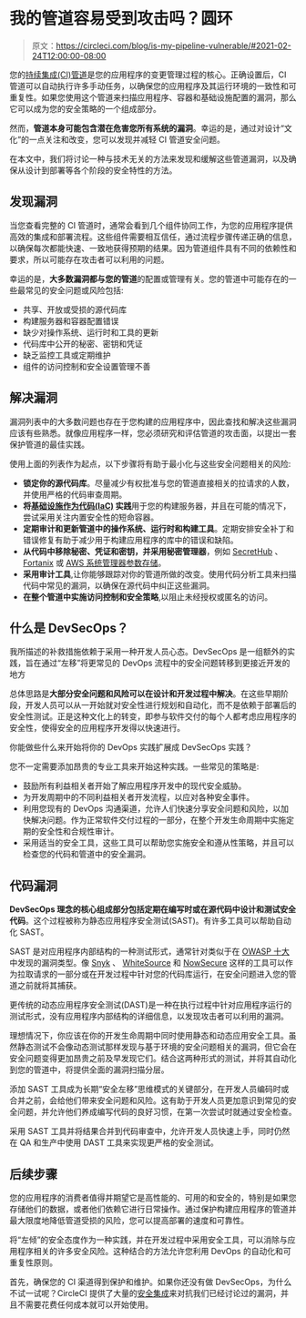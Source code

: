 # 我的管道容易受到攻击吗？圆环

> 原文：<https://circleci.com/blog/is-my-pipeline-vulnerable/#2021-02-24T12:00:00-08:00>

您的[持续集成(CI)管道](https://circleci.com/blog/what-is-a-ci-cd-pipeline/)是您的应用程序的变更管理过程的核心。正确设置后，CI 管道可以自动执行许多手动任务，以确保您的应用程序及其运行环境的一致性和可重复性。如果您使用这个管道来扫描应用程序、容器和基础设施配置的漏洞，那么它可以成为您的安全策略的一个组成部分。

然而，**管道本身可能包含潜在危害您所有系统的漏洞**。幸运的是，通过对设计“文化”的一点关注和改变，您可以发现并减轻 CI 管道安全问题。

在本文中，我们将讨论一种与技术无关的方法来发现和缓解这些管道漏洞，以及确保从设计到部署等各个阶段的安全特性的方法。

## 发现漏洞

当您查看完整的 CI 管道时，通常会看到几个组件协同工作，为您的应用程序提供高效的集成和部署流程。这些组件需要相互信任，通过流程步骤传递正确的信息，以确保每次都能快速、一致地获得预期的结果。因为管道组件具有不同的依赖性和要求，所以可能存在攻击者可以利用的问题。

幸运的是，**大多数漏洞都与您的管道**的配置或管理有关。您的管道中可能存在的一些最常见的安全问题或风险包括:

*   共享、开放或受损的源代码库
*   构建服务器和容器配置错误
*   缺少对操作系统、运行时和工具的更新
*   代码库中公开的秘密、密钥和凭证
*   缺乏监控工具或定期维护
*   组件的访问控制和安全设置管理不善

## 解决漏洞

漏洞列表中的大多数问题也存在于您构建的应用程序中，因此查找和解决这些漏洞应该有些熟悉。就像应用程序一样，您必须研究和评估管道的攻击面，以提出一套保护管道的最佳实践。

使用上面的列表作为起点，以下步骤将有助于最小化与这些安全问题相关的风险:

*   **锁定你的源代码库**。尽量减少有权批准与您的管道直接相关的拉请求的人数，并使用严格的代码审查周期。
*   **将[基础设施作为代码(IaC)](https://circleci.com/blog/an-intro-to-infrastructure-as-code/) 实践**用于您的构建服务器，并且在可能的情况下，尝试采用关注内置安全性的短命容器。
*   **定期审计和更新管道中的操作系统、运行时和构建工具**。定期安排安全补丁和错误修复有助于减少用于构建应用程序的库中的错误和缺陷。
*   **从代码中移除秘密、凭证和密钥，并采用秘密管理器**，例如 [SecretHub](https://secrethub.io/) 、 [Fortanix](https://fortanix.com/) 或 [AWS 系统管理器参数存储](https://docs.aws.amazon.com/systems-manager/latest/userguide/systems-manager-parameter-store.html)。
*   **采用审计工具**,让你能够跟踪对你的管道所做的改变。使用代码分析工具来扫描代码中常见的漏洞，以确保在源代码中纠正这些漏洞。
*   **在整个管道中实施访问控制和安全策略**,以阻止未经授权或匿名的访问。

## 什么是 DevSecOps？

我所描述的补救措施依赖于采用一种开发人员心态。DevSecOps 是一组额外的实践，旨在通过“左移”将更常见的 DevOps 流程中的安全问题转移到更接近开发的地方

总体思路是**大部分安全问题和风险可以在设计和开发过程中解决**。在这些早期阶段，开发人员可以从一开始就对安全性进行规划和自动化，而不是依赖于部署后的安全性测试。正是这种文化上的转变，即参与软件交付的每个人都考虑应用程序的安全性，使得安全的应用程序开发得以快速进行。

你能做些什么来开始将你的 DevOps 实践扩展成 DevSecOps 实践？

您不一定需要添加昂贵的专业工具来开始这种实践。一些常见的策略是:

*   鼓励所有利益相关者开始了解应用程序开发中的现代安全威胁。
*   为开发周期中的不同利益相关者开发流程，以应对各种安全事件。
*   利用您现有的 DevOps 沟通渠道，允许人们快速分享安全问题和风险，以加快解决问题。作为正常软件交付过程的一部分，在整个开发生命周期中实施定期的安全性和合规性审计。
*   采用适当的安全工具，这些工具可以帮助您实施安全和遵从性策略，并且可以检查您的代码和管道中的安全漏洞。

## 代码漏洞

**DevSecOps 理念的核心组成部分包括定期在编写时或在源代码中设计和测试安全代码**。这个过程被称为静态应用程序安全测试(SAST)。有许多工具可以帮助自动化 SAST。

SAST 是对应用程序内部结构的一种测试形式，通常针对类似于在 [OWASP 十大](https://owasp.org/www-project-top-ten/)中发现的漏洞类型。像 [Snyk](https://snyk.io/) 、 [WhiteSource](https://www.whitesourcesoftware.com/) 和 [NowSecure](https://www.nowsecure.com/) 这样的工具可以作为拉取请求的一部分或在开发过程中针对您的代码库运行，在安全问题进入您的管道之前就将其捕获。

更传统的动态应用程序安全测试(DAST)是一种在执行过程中针对应用程序运行的测试形式，没有应用程序内部结构的详细信息，以发现攻击者可以利用的漏洞。

理想情况下，你应该在你的开发生命周期中同时使用静态和动态应用安全工具。虽然静态测试不会像动态测试那样发现与基于环境的安全问题相关的漏洞，但它会在安全问题变得更加昂贵之前及早发现它们。结合这两种形式的测试，并将其自动化到您的管道中，将提供全面的漏洞扫描分层。

添加 SAST 工具成为长期“安全左移”思维模式的关键部分，在开发人员编码时或合并之前，会给他们带来安全问题和风险。这有助于开发人员更加意识到常见的安全问题，并允许他们养成编写代码的良好习惯，在第一次尝试时就通过安全检查。

采用 SAST 工具并将结果合并到代码审查中，允许开发人员快速上手，同时仍然在 QA 和生产中使用 DAST 工具来实现更严格的安全测试。

## 后续步骤

您的应用程序的消费者值得并期望它是高性能的、可用的和安全的，特别是如果您存储他们的数据，或者他们依赖它进行日常操作。通过保护构建应用程序的管道并最大限度地降低管道受损的风险，您可以提高部署的速度和可靠性。

将“左倾”的安全态度作为一种实践，并在开发过程中采用安全工具，可以消除与应用程序相关的许多安全风险。这种结合的方法允许您利用 DevOps 的自动化和可重复性原则。

首先，确保您的 CI 渠道得到保护和维护。如果你还没有做 DevSecOps，为什么不试一试呢？CircleCI 提供了大量的[安全集成](https://circleci.com/integrations/security/)来对抗我们已经讨论过的漏洞，并且不需要花费任何成本就可以开始使用。